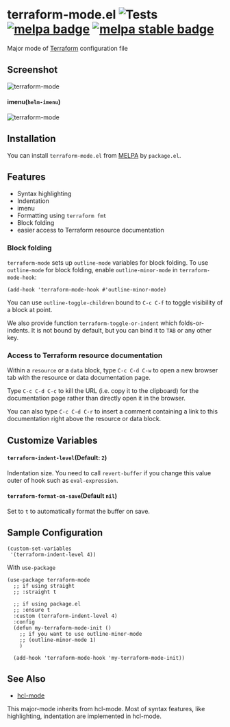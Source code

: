 # terraform-mode.el ![Tests](https://github.com/emacsorphanage/terraform-mode/workflows/Tests/badge.svg) [![melpa badge][melpa-badge]][melpa-link] [![melpa stable badge][melpa-stable-badge]][melpa-stable-link]

Major mode of [Terraform](http://www.terraform.io/) configuration file

## Screenshot

![terraform-mode](image/terraform-mode.png)

#### imenu(`helm-imenu`)

![terraform-mode](image/terraform-mode-imenu.png)


## Installation

You can install `terraform-mode.el` from [MELPA](https://melpa.org/) by `package.el`.


## Features

- Syntax highlighting
- Indentation
- imenu
- Formatting using `terraform fmt`
- Block folding
- easier access to Terraform resource documentation

### Block folding

`terraform-mode` sets up `outline-mode` variables for block folding.
To use `outline-mode` for block folding, enable `outline-minor-mode`
in `terraform-mode-hook`:

``` emacs-lisp
(add-hook 'terraform-mode-hook #'outline-minor-mode)
```

You can use `outline-toggle-children` bound to `C-c C-f` to toggle
visibility of a block at point.

We also provide function `terraform-toggle-or-indent` which
folds-or-indents.  It is not bound by default, but you can bind it to
`TAB` or any other key.

### Access to Terraform resource documentation

Within a `resource` or a `data` block, type `C-c C-d C-w` to open a new
browser tab with the resource or data documentation page.

Type `C-c C-d C-c` to kill the URL (i.e. copy it to the clipboard) for the documentation page rather than directly open it in the browser.

You can also type `C-c C-d C-r` to insert a comment containing a link to
this documentation right above the resource or data block.

## Customize Variables

#### `terraform-indent-level`(Default: `2`)

Indentation size. You need to call `revert-buffer` if you change this value outer of hook such as `eval-expression`.

#### `terraform-format-on-save`(Default `nil`)

Set to `t` to automatically format the buffer on save.

## Sample Configuration

```emacs-lisp
(custom-set-variables
 '(terraform-indent-level 4))
```

With `use-package`

``` emacs-lisp
(use-package terraform-mode
  ;; if using straight
  ;; :straight t

  ;; if using package.el
  ;; :ensure t
  :custom (terraform-indent-level 4)
  :config
  (defun my-terraform-mode-init ()
    ;; if you want to use outline-minor-mode
    ;; (outline-minor-mode 1)
    )

  (add-hook 'terraform-mode-hook 'my-terraform-mode-init))
```

## See Also

- [hcl-mode](https://github.com/syohex/emacs-hcl-mode)

This major-mode inherits from hcl-mode. Most of syntax features, like highlighting, indentation are implemented in hcl-mode.

[melpa-link]: https://melpa.org/#/terraform-mode
[melpa-stable-link]: https://stable.melpa.org/#/terraform-mode
[melpa-badge]: https://melpa.org/packages/terraform-mode-badge.svg
[melpa-stable-badge]: https://stable.melpa.org/packages/terraform-mode-badge.svg
